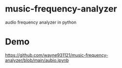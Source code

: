 # music-frequency-analyzer
audio frequency analyzer in python

# Demo
https://github.com/wayne931121/music-frequency-analyzer/blob/main/aubio.ipynb
